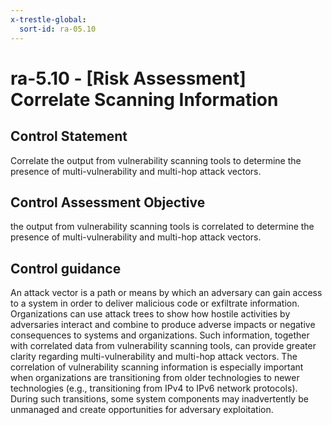 ```yaml
---
x-trestle-global:
  sort-id: ra-05.10
---
```


# ra-5.10 - \[Risk Assessment\] Correlate Scanning Information

## Control Statement

Correlate the output from vulnerability scanning tools to determine the presence of multi-vulnerability and multi-hop attack vectors.

## Control Assessment Objective

the output from vulnerability scanning tools is correlated to determine the presence of multi-vulnerability and multi-hop attack vectors.

## Control guidance

An attack vector is a path or means by which an adversary can gain access to a system in order to deliver malicious code or exfiltrate information. Organizations can use attack trees to show how hostile activities by adversaries interact and combine to produce adverse impacts or negative consequences to systems and organizations. Such information, together with correlated data from vulnerability scanning tools, can provide greater clarity regarding multi-vulnerability and multi-hop attack vectors. The correlation of vulnerability scanning information is especially important when organizations are transitioning from older technologies to newer technologies (e.g., transitioning from IPv4 to IPv6 network protocols). During such transitions, some system components may inadvertently be unmanaged and create opportunities for adversary exploitation.

